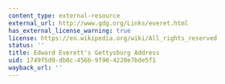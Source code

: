 ```yaml
---
content_type: external-resource
external_url: http://www.gdg.org/Links/everet.html
has_external_license_warning: true
license: https://en.wikipedia.org/wiki/All_rights_reserved
status: ''
title: Edward Everett's Gettysburg Address
uid: 1749f5d9-db0c-456b-9f90-4220e7bde5f1
wayback_url: ''
---
```

